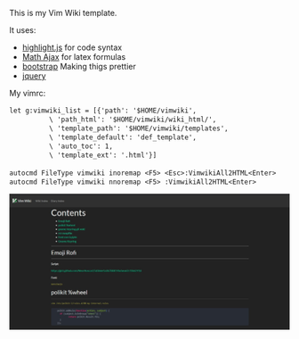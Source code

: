 This is my Vim Wiki template.

It uses:

- [highlight.js](https://highlightjs.org/) for code syntax
- [Math Ajax](https://www.mathjax.org/) for latex formulas
- [bootstrap](https://getbootstrap.com/) Making thigs prettier
- [jquery](https://jquery.com/)

My vimrc:

```vim
let g:vimwiki_list = [{'path': '$HOME/vimwiki',
		  \ 'path_html': '$HOME/vimwiki/wiki_html/',
		  \ 'template_path': '$HOME/vimwiki/templates',
		  \ 'template_default': 'def_template',
		  \ 'auto_toc': 1,
		  \ 'template_ext': '.html'}]

autocmd FileType vimwiki inoremap <F5> <Esc>:VimwikiAll2HTML<Enter>
autocmd FileType vimwiki nnoremap <F5> :VimwikiAll2HTML<Enter>
```

![Example](example.jpg "Example")
